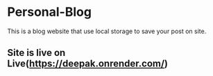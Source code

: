 # Personal-Blog
This is a blog website that use local storage to save your post on site.

## Site is live on Live(https://deepak.onrender.com/) 

